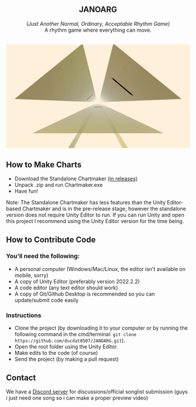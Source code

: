 <div style="text-align:center">
    <h2>JANOARG</h2>
    <i>(Just Another Normal, Ordinary, Acceptable Rhythm Game)</i><br/>
    A rhythm game where everything can move.
    <br/><br/>
</div>

![Looks, name, and chart not final](Previews/preview.gif)

## How to Make Charts
* Download the Standalone Chartmaker [(in releases)](https://github.com/ducdat0507/JANOARG/releases)
* Unpack .zip and run Chartmaker.exe
* Have fun!

Note: The Standalone Chartmaker has less features than the Unity Editor-based Chartmaker and is in the pre-release stage, however the standalone version does not require Unity Editor to run. If you can run Unity and open this project I recommend using the Unity Editor version for the time being.

## How to Contribute Code

### You'll need the following:
* A personal computer (Windows/Mac/Linux, the editor isn't available on mobile, sorry)
* A copy of Unity Editor (preferably version 2022.2.2)
* A code editor (any text editor should work)
* A copy of Git/Github Desktop is recommended so you can update/submit code easily

### Instructions
* Clone the project (by downloading it to your computer or by running the following command in the cmd/terminal: `git clone https://github.com/ducdat0507/JANOARG.git`).
* Open the root folder using the Unity Editor.
* Make edits to the code (of course)
* Send the project (by making a pull request)

## Contact
We have a [Discord server](https://discord.gg/vXJTPFQBHm) for discussions/official songlist submission
(guys i just need one song so i can make a proper preview video)
